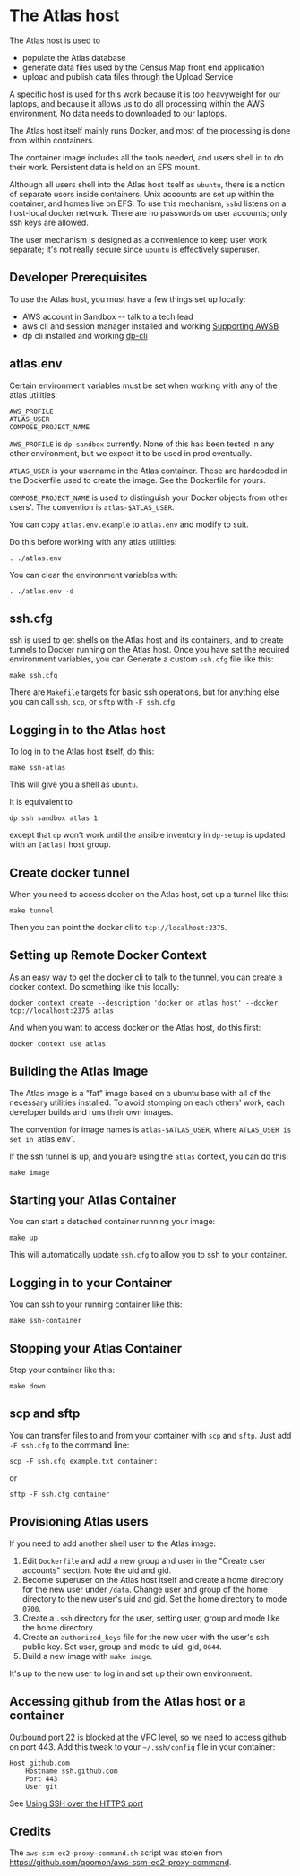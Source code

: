# The Atlas host

The Atlas host is used to

* populate the Atlas database
* generate data files used by the Census Map front end application
* upload and publish data files through the Upload Service

A specific host is used for this work because it is too heavyweight for our laptops,
and because it allows us to do all processing within the AWS environment.
No data needs to downloaded to our laptops.

The Atlas host itself mainly runs Docker, and most of the processing is done
from within containers.

The container image includes all the tools needed, and users shell in to do their work.
Persistent data is held on an EFS mount.

Although all users shell into the Atlas host itself as `ubuntu`, there is a notion of separate
users inside containers.
Unix accounts are set up within the container, and homes live on EFS.
To use this mechanism, `sshd` listens on a host-local docker network.
There are no passwords on user accounts; only ssh keys are allowed.

The user mechanism is designed as a convenience to keep user work separate;
it's not really secure since `ubuntu` is effectively superuser.

## Developer Prerequisites

To use the Atlas host, you must have a few things set up locally:

* AWS account in Sandbox -- talk to a tech lead
* aws cli and session manager installed and working [Supporting AWSB](https://docs.google.com/document/d/1N8k1HnI7R1f9KgFPLAu37bGDLGPPWF9Gk-eiAQlsxm4)
* dp cli installed and working [dp-cli](https://github.com/ONSdigital/dp-cli)


## atlas.env

Certain environment variables must be set when working with any of the atlas utilities:

	AWS_PROFILE
	ATLAS_USER
	COMPOSE_PROJECT_NAME

`AWS_PROFILE` is `dp-sandbox` currently.
None of this has been tested in any other environment, but we expect it to be used in prod eventually.

`ATLAS_USER` is your username in the Atlas container.
These are hardcoded in the Dockerfile used to create the image.
See the Dockerfile for yours.

`COMPOSE_PROJECT_NAME` is used to distinguish your Docker objects from other users'.
The convention is `atlas-$ATLAS_USER`.

You can copy `atlas.env.example` to `atlas.env` and modify to suit.

Do this before working with any atlas utilities:

	. ./atlas.env

You can clear the environment variables with:

	. ./atlas.env -d


## ssh.cfg

ssh is used to get shells on the Atlas host and its containers, and to create tunnels to Docker running on the Atlas host.
Once you have set the required environment variables, you can Generate a custom `ssh.cfg` file like this:

	make ssh.cfg

There are `Makefile` targets for basic ssh operations, but for anything else you can call `ssh`, `scp`, or `sftp` with `-F ssh.cfg`.

## Logging in to the Atlas host

To log in to the Atlas host itself, do this:

	make ssh-atlas

This will give you a shell as `ubuntu`.

It is equivalent to

	dp ssh sandbox atlas 1

except that `dp` won't work until the ansible inventory in `dp-setup` is updated with an `[atlas]` host group.


## Create docker tunnel

When you need to access docker on the Atlas host, set up a tunnel like this:

	make tunnel

Then you can point the docker cli to `tcp://localhost:2375`.


## Setting up Remote Docker Context

As an easy way to get the docker cli to talk to the tunnel, you can create a docker context.
Do something like this locally:

	docker context create --description 'docker on atlas host' --docker tcp://localhost:2375 atlas

And when you want to access docker on the Atlas host, do this first:

	docker context use atlas


## Building the Atlas Image

The Atlas image is a "fat" image based on a ubuntu base with all of the necessary utilities installed.
To avoid stomping on each others' work, each developer builds and runs their own images.

The convention for image names is `atlas-$ATLAS_USER`, where `ATLAS_USER is set in `atlas.env`.

If the ssh tunnel is up, and you are using the `atlas` context, you can do this:

	make image


## Starting your Atlas Container

You can start a detached container running your image:

	make up

This will automatically update `ssh.cfg` to allow you to ssh to your container.


## Logging in to your Container

You can ssh to your running container like this:

	make ssh-container


## Stopping your Atlas Container

Stop your container like this:

	make down


## scp and sftp

You can transfer files to and from your container with `scp` and `sftp`.
Just add `-F ssh.cfg` to the command line:

	scp -F ssh.cfg example.txt container:

or

	sftp -F ssh.cfg container


## Provisioning Atlas users

If you need to add another shell user to the Atlas image:

1. Edit `Dockerfile` and add a new group and user in the "Create user accounts" section.
   Note the uid and gid.
2. Become superuser on the Atlas host itself and create a home directory for the new user under `/data`.
   Change user and group of the home directory to the new user's uid and gid.
   Set the home directory to mode `0700`.
3. Create a `.ssh` directory for the user, setting user, group and mode like the home directory.
4. Create an `authorized_keys` file for the new user with the user's ssh public key.
   Set user, group and mode to uid, gid, `0644`.
5. Build a new image with `make image`.

It's up to the new user to log in and set up their own environment.

## Accessing github from the Atlas host or a container

Outbound port 22 is blocked at the VPC level, so we need to access github on port 443.
Add this tweak to your `~/.ssh/config` file in your container:

	Host github.com
		Hostname ssh.github.com
		Port 443
		User git

See [Using SSH over the HTTPS port](https://docs.github.com/en/authentication/troubleshooting-ssh/using-ssh-over-the-https-port)

## Credits

The `aws-ssm-ec2-proxy-command.sh` script was stolen from https://github.com/qoomon/aws-ssm-ec2-proxy-command.
